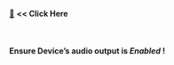 


[🍳](https://player.vimeo.com/video/429245404)  **<< Click Here** 
 
 
 <br>

 <h4>Ensure Device’s audio output is <i>Enabled</i> !</h4> 




